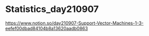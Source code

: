 # Statistics_day210907

https://www.notion.so/day210907-Support-Vector-Machines-1-3-eefef00dbad84104b8a13620aadb0863